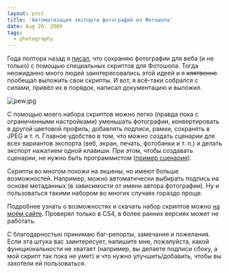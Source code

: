 ```yaml
---
layout: post
title: 'Автоматизация экспорта фотографий из Фотошопа'
date: Aug 20, 2009
tags:
  - photography
---
```


Года полтора назад я [писал](http://birdwatcher.ru/blog/2067/ "Упрощение подготовки файлов для веба и т. п."), что сохраняю фотографии для веба (и не только) с помощью специальных скриптов для Фотошопа. Тогда неожиданно много людей заинтересовались этой идеей и я ~~клятвенно~~ пообещал выложить свои скрипты. И вот, я всё-таки собрался с силами, привёл их в порядок, написал документацию и выложил.

![pew.jpg](upload://pew.jpg)

<!--more-->

С помощью моего набора скриптов можно легко (правда пока с ограниченными настройками) уменьшать фотографии, конвертировать в другой цветовой профиль, добавлять подписи, рамки, сохранять в JPEG и т. п. Главное удобство в том, что можно создать сценарии для всех вариантов экспорта (веб, экран, печать, фотобанки и т. п.) и делать экспорт нажатием одной клавиши. При этом, чтобы создавать сценарии, не нужно быть программистом ([пример сценария](https://github.com/sapegin/PEW/blob/master/Readme.md#example "Пример сценария экспорта Photoshop Export Workflow")).

Скрипты во многом похожи на экшены, но имеют больше возможностей. Например, можно автоматически выбирать подпись на основе метаданных (в зависимости от имени автора фотографии). Ну и пользоваться такими набором во многих случаях гораздо проще.

Подробнее узнать о возможностях и скачать набор скриптов можно [на моём сайте](http://sapegin.ru/projects/pew "Скачать Photoshop Export Workflow"). Проверял только в CS4, в более ранних версиях может не работать.

С благодарностью принимаю баг-репорты, замечания и пожелания. Если эта штука вас заинтересует, напишите мне, пожалуйста, какой функциональности не хватает (например, вы делаете подписи сбоку, а мой скрипт так пока не умет) и что нужно улучшить/добавить, чтобы вы захотели ей пользоваться.
